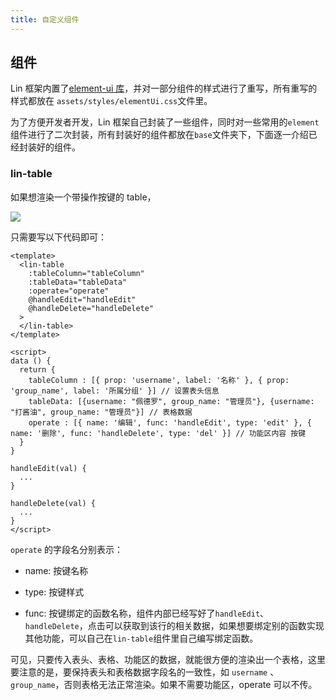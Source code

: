 ```yaml
---
title: 自定义组件
---
```


## 组件

Lin 框架内置了[element-ui 库](http://element-cn.eleme.io/#/zh-CN/component/installation)，并对一部分组件的样式进行了重写，所有重写的样式都放在 `assets/styles/elementUi.css`文件里。

为了方便开发者开发，Lin 框架自己封装了一些组件，同时对一些常用的`element`组件进行了二次封装，所有封装好的组件都放在`base`文件夹下，下面逐一介绍已经封装好的组件。

### lin-table

如果想渲染一个带操作按键的 table，

<img-wrapper>
   <img src="https://consumerminiaclprd01.blob.core.chinacloudapi.cn/miniappbackground/sfgmember/lin/docs/lin-table.jpeg"/>
</img-wrapper>

只需要写以下代码即可：

```vue
<template>
  <lin-table
    :tableColumn="tableColumn"
    :tableData="tableData"
    :operate="operate"
    @handleEdit="handleEdit"
    @handleDelete="handleDelete"
  >
  </lin-table>
</template>

<script>
data () {
  return {
    tableColumn : [{ prop: 'username', label: '名称' }, { prop: 'group_name', label: '所属分组' }] // 设置表头信息
    tableData: [{username: "佩德罗", group_name: "管理员"}, {username: "打酱油", group_name: "管理员"}] // 表格数据
    operate : [{ name: '编辑', func: 'handleEdit', type: 'edit' }, { name: '删除', func: 'handleDelete', type: 'del' }] // 功能区内容 按键
  }
}

handleEdit(val) {
  ...
}

handleDelete(val) {
  ...
}
</script>
```

`operate` 的字段名分别表示：

- name: 按键名称

- type: 按键样式

- func: 按键绑定的函数名称，组件内部已经写好了`handleEdit`、`handleDelete`，点击可以获取到该行的相关数据，如果想要绑定别的函数实现其他功能，可以自己在`lin-table`组件里自己编写绑定函数。

可见，只要传入表头、表格、功能区的数据，就能很方便的渲染出一个表格，这里要注意的是，要保持表头和表格数据字段名的一致性，如 `username` 、`group_name`，否则表格无法正常渲染。如果不需要功能区，operate 可以不传。
